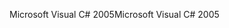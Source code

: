 <span data-ttu-id="02c1d-101">Microsoft Visual C# 2005</span><span class="sxs-lookup"><span data-stu-id="02c1d-101">Microsoft Visual C# 2005</span></span>